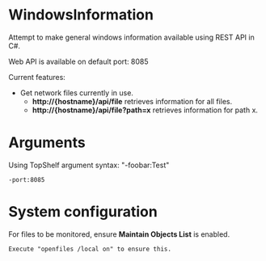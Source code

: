 # WindowsInformation

Attempt to make general windows information available using REST API in C#.

Web API is available on default port: 8085

Current features:
- Get network files currently in use.
  - <b>http://{hostname}/api/file</b>           retrieves information for all files.
  - <b>http://{hostname}/api/file?path=x</b>    retrieves information for path x.


# Arguments

Using TopShelf argument syntax: "-foobar:Test"

    -port:8085

# System configuration

For files to be monitored, ensure **Maintain Objects List** is enabled. 

    Execute "openfiles /local on" to ensure this.
